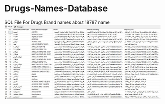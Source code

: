 # Drugs-Names-Database
SQL File For Drugs Brand names about 18787 name
![alt text](https://github.com/isaacbegit/Drugs-Names-Database/blob/main/Sample.JPG)
